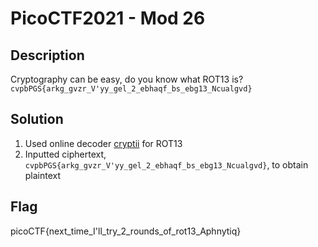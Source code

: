 # PicoCTF2021 - Mod 26

## Description
Cryptography can be easy, do you know what ROT13 is? ```cvpbPGS{arkg_gvzr_V'yy_gel_2_ebhaqf_bs_ebg13_Ncualgvd}```

## Solution
1. Used online decoder [cryptii](https://cryptii.com/pipes/rot13-decoder) for ROT13
2. Inputted ciphertext, ```cvpbPGS{arkg_gvzr_V'yy_gel_2_ebhaqf_bs_ebg13_Ncualgvd}```, to obtain plaintext

## Flag
picoCTF{next_time_I'll_try_2_rounds_of_rot13_Aphnytiq}
